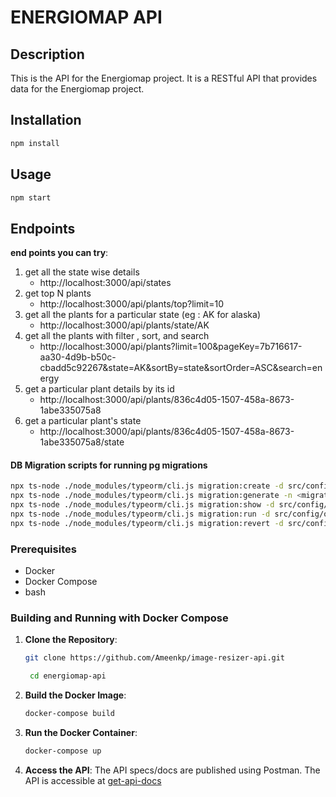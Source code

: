 
# ENERGIOMAP API

## Description

This is the API for the Energiomap project. It is a RESTful API that provides data for the Energiomap project.

## Installation

```bash
npm install
```

## Usage

```bash
npm start
```

## Endpoints
**end points you can try**: 

1. get all the state wise details
   - http://localhost:3000/api/states
2. get top N plants 
   - http://localhost:3000/api/plants/top?limit=10
3. get all the plants for a particular state (eg : AK for alaska)
   - http://localhost:3000/api/plants/state/AK
4. get all the plants with filter , sort, and search
   - http://localhost:3000/api/plants?limit=100&pageKey=7b716617-aa30-4d9b-b50c-cbadd5c92267&state=AK&sortBy=state&sortOrder=ASC&search=energy
5. get a particular plant details by its id
   - http://localhost:3000/api/plants/836c4d05-1507-458a-8673-1abe335075a8  
6. get a particular plant's state
   - http://localhost:3000/api/plants/836c4d05-1507-458a-8673-1abe335075a8/state

#### DB Migration scripts for running pg migrations 

```bash
npx ts-node ./node_modules/typeorm/cli.js migration:create -d src/config/ormConfig.ts
npx ts-node ./node_modules/typeorm/cli.js migration:generate -n <migration_name> -d src/config/ormConfig.ts
npx ts-node ./node_modules/typeorm/cli.js migration:show -d src/config/ormConfig.ts
npx ts-node ./node_modules/typeorm/cli.js migration:run -d src/config/ormConfig.ts
npx ts-node ./node_modules/typeorm/cli.js migration:revert -d src/config/ormConfig.ts
``` 


### Prerequisites

- Docker
- Docker Compose
- bash

### Building and Running with Docker Compose

1. **Clone the Repository**:
   ```bash
   git clone https://github.com/Ameenkp/image-resizer-api.git
   
    cd energiomap-api
    ```
2. **Build the Docker Image**:
    ```bash
    docker-compose build 
    ```
3. **Run the Docker Container**:
    ```bash
    docker-compose up
    ```

4. **Access the API**:
   The API specs/docs are published using Postman.
   The API is accessible at [get-api-docs](https://documenter.getpostman.com/view/33862528/2sA3JNb1E2)
